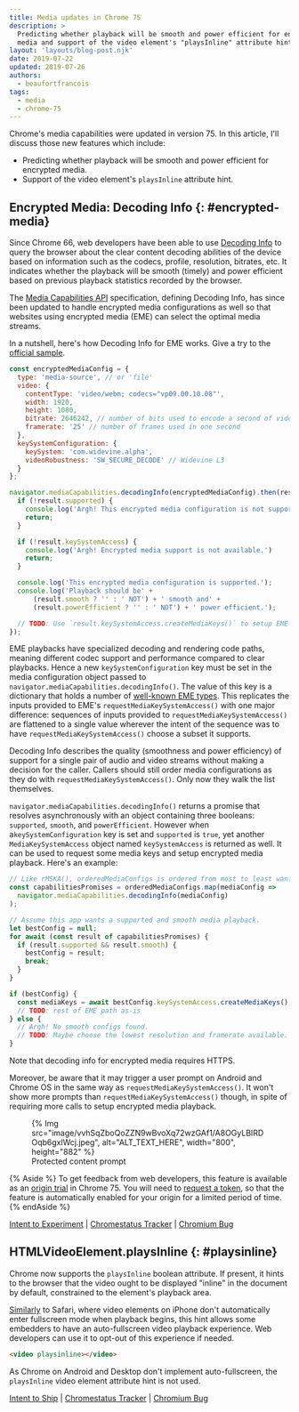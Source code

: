 ```yaml
---
title: Media updates in Chrome 75
description: >
  Predicting whether playback will be smooth and power efficient for encrypted
  media and support of the video element's "playsInline" attribute hint.
layout: 'layouts/blog-post.njk'
date: 2019-07-22
updated: 2019-07-26
authors:
  - beaufortfrancois
tags:
  - media
  - chrome-75
---
```


Chrome's media capabilities were updated in version 75. In this article, I'll
discuss those new features which include:

- Predicting whether playback will be smooth and power efficient for encrypted
  media.
- Support of the video element's `playsInline` attribute hint.

## Encrypted Media: Decoding Info  {: #encrypted-media}

Since Chrome 66, web developers have been able to use [Decoding Info] to
query the browser about the clear content decoding abilities of the device based
on information such as the codecs, profile, resolution, bitrates, etc. It
indicates whether the playback will be smooth (timely) and power efficient based
on previous playback statistics recorded by the browser.

The [Media Capabilities API] specification, defining Decoding Info, has since
been updated to handle encrypted media configurations as well so that websites
using encrypted media (EME) can select the optimal media streams.

In a nutshell, here's how Decoding Info for EME works. Give a try to the
[official sample].

```js
const encryptedMediaConfig = {
  type: 'media-source', // or 'file'
  video: {
    contentType: 'video/webm; codecs="vp09.00.10.08"',
    width: 1920,
    height: 1080,
    bitrate: 2646242, // number of bits used to encode a second of video
    framerate: '25' // number of frames used in one second
  },
  keySystemConfiguration: {
    keySystem: 'com.widevine.alpha',
    videoRobustness: 'SW_SECURE_DECODE' // Widevine L3
  }
};

navigator.mediaCapabilities.decodingInfo(encryptedMediaConfig).then(result => {
  if (!result.supported) {
    console.log('Argh! This encrypted media configuration is not supported.');
    return;
  }

  if (!result.keySystemAccess) {
    console.log('Argh! Encrypted media support is not available.')
    return;
  }

  console.log('This encrypted media configuration is supported.');
  console.log('Playback should be' +
      (result.smooth ? '' : ' NOT') + ' smooth and' +
      (result.powerEfficient ? '' : ' NOT') + ' power efficient.');

  // TODO: Use `result.keySystemAccess.createMediaKeys()` to setup EME playback.
});
```

EME playbacks have specialized decoding and rendering code paths, meaning
different codec support and performance compared to clear playbacks. Hence a new
`keySystemConfiguration` key must be set in the media configuration object
passed to `navigator.mediaCapabilities.decodingInfo()`. The value of this key is
a dictionary that holds a number of [well-known EME types]. This replicates the
inputs provided to EME's `requestMediaKeySystemAccess()` with one major
difference: sequences of inputs provided to `requestMediaKeySystemAccess()`
are flattened to a single
value wherever the intent of the sequence was to have `requestMediaKeySystemAccess()`
choose a subset it supports.

Decoding Info describes the quality (smoothness and power efficiency) of
support for a single pair of audio and video streams without making a decision
for the caller. Callers should still order media configurations as they do with
`requestMediaKeySystemAccess()`. Only now they walk the list themselves.

`navigator.mediaCapabilities.decodingInfo()` returns a promise that resolves
asynchronously with an object containing three booleans: `supported`, `smooth`,
and `powerEfficient`. However when a`keySystemConfiguration` key is set and
`supported` is `true`, yet another `MediaKeySystemAccess` object named
`keySystemAccess` is returned as well. It can be used to request some media keys
and setup encrypted media playback. Here's an example:

```js
// Like rMSKA(), orderedMediaConfigs is ordered from most to least wanted.
const capabilitiesPromises = orderedMediaConfigs.map(mediaConfig =>
  navigator.mediaCapabilities.decodingInfo(mediaConfig)
);

// Assume this app wants a supported and smooth media playback.
let bestConfig = null;
for await (const result of capabilitiesPromises) {
  if (result.supported && result.smooth) {
    bestConfig = result;
    break;
  }
}

if (bestConfig) {
  const mediaKeys = await bestConfig.keySystemAccess.createMediaKeys();
  // TODO: rest of EME path as-is
} else {
  // Argh! No smooth configs found.
  // TODO: Maybe choose the lowest resolution and framerate available.
}
```

Note that decoding info for encrypted media requires HTTPS.

Moreover, be aware that it may trigger a user prompt on Android and Chrome OS in
the same way as `requestMediaKeySystemAccess()`. It won't show more prompts than
`requestMediaKeySystemAccess()` though, in spite of
requiring more calls to setup encrypted media playback.

<figure>
  {% Img src="image/vvhSqZboQoZZN9wBvoXq72wzGAf1/A8OGyLBIRDOqb6gxlWcj.jpeg", alt="ALT_TEXT_HERE", width="800", height="882" %}
  <figcaption>
    Protected content prompt
  </figcaption>
</figure>

{% Aside %}
To get feedback from web developers, this feature is available as an
[origin trial] in Chrome 75. You will need to [request a token], so that the
feature is automatically enabled for your origin for a limited period
of time. 
{% endAside %}

[Intent to Experiment](https://groups.google.com/a/chromium.org/d/topic/blink-dev/eA9uG98td5U/discussion) &#124;
[Chromestatus Tracker](https://www.chromestatus.com/feature/5765900795904000) &#124;
[Chromium Bug](https://bugs.chromium.org/p/chromium/issues/detail?id=907909)

## HTMLVideoElement.playsInline {: #playsinline}

Chrome now supports the `playsInline` boolean attribute. If present, it hints to
the browser that the video ought to be displayed "inline" in the document by
default, constrained to the element's playback area.

[Similarly] to Safari, where video elements on iPhone don't automatically enter
fullscreen mode when playback begins, this hint allows some embedders to have an
auto-fullscreen video playback experience. Web developers can use it to opt-out
of this experience if needed.

```html
<video playsinline></video>
```

As Chrome on Android and Desktop don't implement auto-fullscreen, the
`playsInline` video element attribute hint is not used.

[Intent to Ship](https://groups.google.com/a/chromium.org/forum/#!msg/blink-dev/0TJyePKiegs/lgU0hLyyCwAJ) &#124;
[Chromestatus Tracker](https://www.chromestatus.com/feature/5402804803862528) &#124;
[Chromium Bug](https://bugs.chromium.org/p/chromium/issues/detail?id=943877)

<!-- lint disable definition-case -->

[Decoding Info]: /blog/media-updates-in-chrome-63-64#media-capabilities-decoding-info-api
[Media Capabilities API]: https://wicg.github.io/media-capabilities
[official sample]: https://googlechrome.github.io/samples/media-capabilities/decoding-info-eme
[well-known EME types]: https://wicg.github.io/media-capabilities/#dictdef-mediacapabilitieskeysystemconfiguration
[Origin Trial]: https://github.com/GoogleChrome/OriginTrials/blob/gh-pages/developer-guide.md
[request a token]: https://developers.chrome.com/origintrials
[Similarly]: https://webkit.org/blog/6784/new-video-policies-for-ios/
